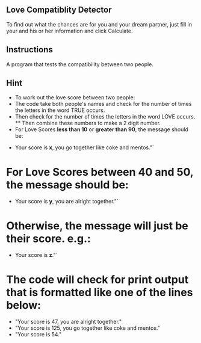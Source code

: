 ## Love Compatiblity Detector
To find out what the chances are for you and your dream partner, just fill in your and his or her information and click Calculate.
## Instructions
A program that tests the compatibility between two people.  
## Hint
* To work out the love score between two people:
* The code take both people's names and  check for the number of times the letters in the word TRUE occurs.
* Then check for the number of times the letters in the word LOVE occurs. 
** Then combine these numbers to make a 2 digit number. 
* For Love Scores **less than 10** or **greater than 90**, the message should be:
- Your score is **x**, you go together like coke and mentos."` 
# For Love Scores **between 40** and **50**, the message should be:
- Your score is **y**, you are alright together."`
# Otherwise, the message will just be their score. e.g.:
- Your score is **z**."`
# The  code will check for print output that is formatted like one of the lines below:
- "Your score is 47, you are alright together."
- "Your score is 125, you go together like coke and mentos."
- "Your score is 54."

